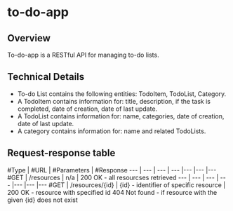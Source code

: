 # to-do-app

## Overview
To-do-app is a RESTful API for managing to-do lists.

## Technical Details
- To-do List contains the following entities: TodoItem, TodoList, Category.
- A TodoItem contains information for: title, description, if the task is completed, date of creation, date of last update.
- A TodoList contains information for: name, categories, date of creation, date of last update.
- A category contains information for: name and related TodoLists.

## Request-response table

#Type | #URL | #Parameters | #Response 
--- | --- | --- | --- |--- |--- |--- 
#GET | /resources | n/a | 200 OK - all resourcses retrieved
--- | --- | --- | --- |--- |--- |--- 
#GET | /resources/{id} | {id} - identifier of specific resource | 200 OK - resource with specified id
                                                                  404 Not found - if resource with the given {id} does not exist

